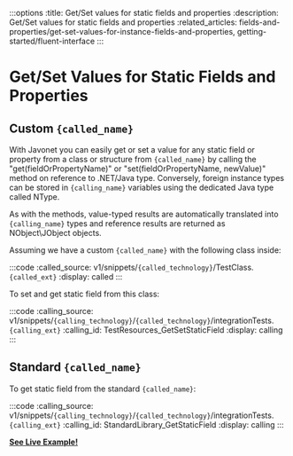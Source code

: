 :::options
:title: Get/Set values for static fields and properties
:description: Get/Set values for static fields and properties
:related_articles: fields-and-properties/get-set-values-for-instance-fields-and-properties, getting-started/fluent-interface
:::

# Get/Set Values for Static Fields and Properties

## Custom `{called_name}`

With Javonet you can easily get or set a value for any static field or property from a class or structure from `{called_name}` by calling the "get(fieldOrPropertyName)" or "set(fieldOrPropertyName, newValue)" method on reference to .NET/Java type. Conversely, foreign instance types can be stored in `{calling_name}` variables using the dedicated Java type called NType.  
  
As with the methods, value-typed results are automatically translated into `{calling_name}` types and reference results are returned as NObject\JObject objects.  
  
Assuming we have a custom `{called_name}` with the following class inside:  

:::code 
:called_source: v1/snippets/`{called_technology}`/TestClass.`{called_ext}`
:display: called
:::

To set and get static field from this class:  

:::code 
:calling_source: v1/snippets/`{calling_technology}`/`{called_technology}`/integrationTests.`{calling_ext}`
:calling_id: TestResources_GetSetStaticField
:display: calling
:::

## Standard `{called_name}`
  
To get static field from the standard `{called_name}`:
  
:::code 
:calling_source: v1/snippets/`{calling_technology}`/`{called_technology}`/integrationTests.`{calling_ext}`
:calling_id: StandardLibrary_GetStaticField
:display: calling
:::

  
[**See Live Example!**](http://lab.javonet.com/e/2)
